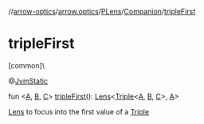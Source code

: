 //[arrow-optics](../../../../index.md)/[arrow.optics](../../index.md)/[PLens](../index.md)/[Companion](index.md)/[tripleFirst](triple-first.md)

# tripleFirst

[common]\

@[JvmStatic](https://kotlinlang.org/api/latest/jvm/stdlib/kotlin.jvm/-jvm-static/index.html)

fun &lt;[A](triple-first.md), [B](triple-first.md), [C](triple-first.md)&gt; [tripleFirst](triple-first.md)(): [Lens](../../index.md#-141055921%2FClasslikes%2F-617900156)&lt;[Triple](https://kotlinlang.org/api/latest/jvm/stdlib/kotlin/-triple/index.html)&lt;[A](triple-first.md), [B](triple-first.md), [C](triple-first.md)&gt;, [A](triple-first.md)&gt;

[Lens](../../index.md#-141055921%2FClasslikes%2F-617900156) to focus into the first value of a [Triple](https://kotlinlang.org/api/latest/jvm/stdlib/kotlin/-triple/index.html)
